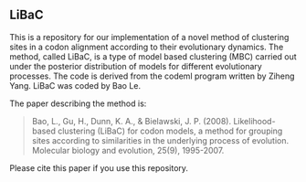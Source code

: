 ## LiBaC
This is a repository for our implementation of a novel method of clustering sites in a codon alignment according to their evolutionary dynamics.  The method, called LiBaC, is a type of model based clustering (MBC) carried out under the posterior distribution of models for different evolutionary processes. The code is derived from the codeml program written by Ziheng Yang. LiBaC was coded by Bao Le.

The paper describing the method is:

>Bao, L., Gu, H., Dunn, K. A., & Bielawski, J. P. (2008). Likelihood-based clustering (LiBaC) for codon models, a method for grouping sites according to similarities in the underlying process of evolution. Molecular biology and evolution, 25(9), 1995-2007.

Please cite this paper if you use this repository.
